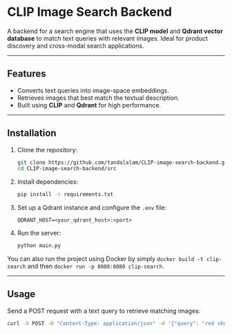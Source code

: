 # CLIP Image Search Backend  

A backend for a search engine that uses the **CLIP model** and **Qdrant vector database** to match text queries with relevant images. Ideal for product discovery and cross-modal search applications.  

---

## Features  
- Converts text queries into image-space embeddings.  
- Retrieves images that best match the textual description.  
- Built using **CLIP** and **Qdrant** for high performance.  

---

## Installation  

1. Clone the repository:  
   ```bash
   git clone https://github.com/tandalalam/CLIP-image-search-backend.git  
   cd CLIP-image-search-backend/src  
   ```  

2. Install dependencies:  
   ```bash
   pip install -r requirements.txt  
   ```  

3. Set up a Qdrant instance and configure the `.env` file:  
   ```env
   QDRANT_HOST=<your_qdrant_host>:<port>  
   ```  

4. Run the server:  
   ```bash
   python main.py  
   ```  

You can also run the project using Docker by simply `docker build -t clip-search` and then `docker run -p 8080:8080 clip-search`.

---

## Usage  

Send a POST request with a text query to retrieve matching images:  
```bash
curl -X POST -H "Content-Type: application/json" -d '{"query": "red shoes"}' http://localhost:8080/search  
```  
